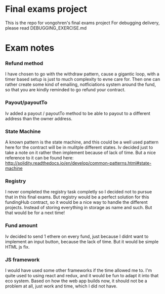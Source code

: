 # Final exams project

This is the repo for vongohren's final exams project
For debugging delivery, please read DEBUGGING_EXERCISE.md

# Exam notes

### Refund method
I have chosen to go with the withdraw pattern, cause a gigantic loop, with a timer based setup is just to much complexity to evne care for. Then one can rather create some kind of emailing, notficiations system around the fund, so that you are kindly reminded to go refund your contract.

### Payout/payoutTo
Iv added a payout / payoutTo method to be able to payout to a different address than the owner address.

### State Machine
A known pattern is the state machine, and this could be a well used pattern here for the contract will be in mulitple different states. Iv decided just to take a note on it rather then implement because of lack of time. But a nice reference to it can be found here: http://solidity.readthedocs.io/en/develop/common-patterns.html#state-machine

### Registry
I never completed the registry task completly so I decided not to pursue that in this final exams. But registry would be a perfect solution for this fundingHub contract, so it would be a nice way to handle the different projects. Instead of storing everything in storage as name and such. But that would be for a next time!

### Fund amount
Iv decided to send 1 ethere on every fund, just because I didnt want to implement an input button, because the lack of time. But it would be simple HTML js fix.

### JS framework
I would have used some other frameworks if the time allowed me to. I'm quite used to using react and redux, and it would be fun to adapt it into that eco system. Based on how the web app builds now, it should not be a problem at all, just work and time, which I did not have.
